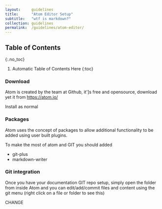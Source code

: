 ```yaml
---
layout:     guidelines
title:      "Atom Editor Setup"
subtitle:   "wtf is markdown?"
collection: guidelines
permalink:  /guidelines/atom-editor/
---
```


## Table of Contents
{:.no_toc}

1. Automatic Table of Contents Here
{:toc}


### Download
Atom is created by the team at Github, it']s free and opensource, download yet it from https://atom.io/

Install as normal

### Packages

Atom uses the concept of packages to allow additional functionality to be added using user built plugins.

To make the most of atom and GIT you should added
- git-plus
- markdown-writer

### Git integration
Once you have your documentation GIT repo setup, simply open the folder from inside Atom and you can edit/add/commit files and content using the git menu (right click on a file or folder to see this)

 CHANGE
